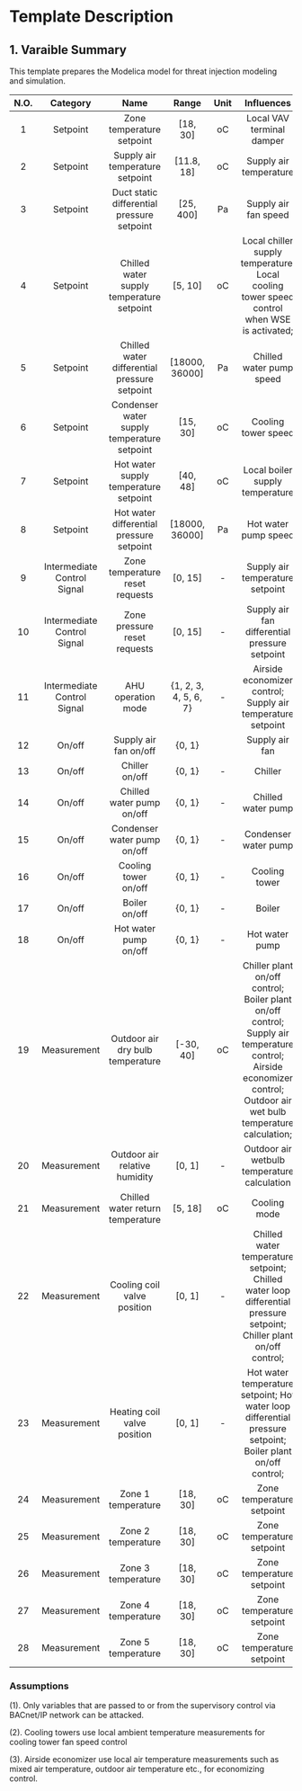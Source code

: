 # Template Description

## 1. Varaible Summary
This template prepares the Modelica model for threat injection modeling and simulation.

| N.O. 	|           Category          	|                     Name                     	|         Range         	| Unit 	|                                                                                         Influences                                                                                         	|
|:----:	|:---------------------------:	|:--------------------------------------------:	|:---------------------:	|:----:	|:------------------------------------------------------------------------------------------------------------------------------------------------------------------------------------------:	|
|   1  	|           Setpoint          	|           Zone temperature setpoint          	|        [18, 30]       	|  oC  	|                                                                                  Local VAV terminal damper                                                                                 	|
|   2  	|           Setpoint          	|        Supply air temperature setpoint       	|       [11.8, 18]      	|  oC  	|                                                                                   Supply air temperature                                                                                   	|
|   3  	|           Setpoint          	|  Duct static differential pressure setpoint  	|       [25, 400]       	|  Pa  	|                                                                                    Supply air fan speed                                                                                    	|
|   4  	|           Setpoint          	|   Chilled water supply temperature setpoint  	|        [5, 10]        	|  oC  	|                                              Local chiller supply   temperature;      Local cooling tower speed control when WSE is activated;                                             	|
|   5  	|           Setpoint          	| Chilled water differential pressure setpoint 	|     [18000, 36000]    	|  Pa  	|                                                                                  Chilled water pump speed                                                                                  	|
|   6  	|           Setpoint          	|  Condenser water supply temperature setpoint 	|        [15, 30]       	|  oC  	|                                                                                    Cooling tower speed                                                                                     	|
|   7  	|           Setpoint          	|     Hot water supply temperature setpoint    	|        [40, 48]       	|  oC  	|                                                                              Local boiler supply temperature                                                                               	|
|   8  	|           Setpoint          	|   Hot water differential pressure setpoint   	|     [18000, 36000]    	|  Pa  	|                                                                                    Hot water pump speed                                                                                    	|
|   9  	| Intermediate Control Signal 	|        Zone temperature reset requests       	|        [0, 15]        	|   -  	|                                                                               Supply air temperature setpoint                                                                              	|
|  10  	| Intermediate Control Signal 	|         Zone pressure reset requests         	|        [0, 15]        	|   -  	|                                                                        Supply air fan differential pressure setpoint                                                                       	|
|  11  	| Intermediate Control Signal 	|              AHU operation mode              	| {1, 2, 3, 4, 5, 6, 7} 	|   -  	|                                                             Airside economizer   control;      Supply air temperature setpoint                                                             	|
|  12  	|            On/off           	|             Supply air fan on/off            	|         {0, 1}        	|      	|                                                                                       Supply air fan                                                                                       	|
|  13  	|            On/off           	|                Chiller on/off                	|         {0, 1}        	|   -  	|                                                                                           Chiller                                                                                          	|
|  14  	|            On/off           	|           Chilled water pump on/off          	|         {0, 1}        	|   -  	|                                                                                     Chilled water pump                                                                                     	|
|  15  	|            On/off           	|          Condenser water pump on/off         	|         {0, 1}        	|   -  	|                                                                                    Condenser water pump                                                                                    	|
|  16  	|            On/off           	|             Cooling tower on/off             	|         {0, 1}        	|   -  	|                                                                                        Cooling tower                                                                                       	|
|  17  	|            On/off           	|                 Boiler on/off                	|         {0, 1}        	|   -  	|                                                                                           Boiler                                                                                           	|
|  18  	|            On/off           	|             Hot water pump on/off            	|         {0, 1}        	|   -  	|                                                                                       Hot water pump                                                                                       	|
|  19  	|         Measurement         	|       Outdoor air dry bulb temperature       	|       [-30, 40]       	|  oC  	| Chiller plant on/off   control;      Boiler plant on/off control;      Supply air temperature control;      Airside economizer control;      Outdoor air wet bulb temperature calculation; 	|
|  20  	|         Measurement         	|         Outdoor air relative humidity        	|         [0, 1]        	|   -  	|                                                                         Outdoor air wetbulb temperature calculation                                                                        	|
|  21  	|         Measurement         	|       Chilled water return temperature       	|        [5, 18]        	|  oC  	|                                                                                        Cooling mode                                                                                        	|
|  22  	|         Measurement         	|          Cooling coil valve position         	|         [0, 1]        	|   -  	|                              Chilled water temperature   setpoint;      Chilled water loop differential pressure setpoint;      Chiller plant on/off control;                              	|
|  23  	|         Measurement         	|          Heating coil valve position         	|         [0, 1]        	|   -  	|                                   Hot water temperature   setpoint;      Hot water loop differential pressure setpoint;      Boiler plant on/off control;                                  	|
|  24  	|         Measurement         	|              Zone 1 temperature              	|        [18, 30]       	|  oC  	|                                                                                  Zone temperature setpoint                                                                                 	|
|  25  	|         Measurement         	|              Zone 2 temperature              	|        [18, 30]       	|  oC  	|                                                                                  Zone temperature setpoint                                                                                 	|
|  26  	|         Measurement         	|              Zone 3 temperature              	|        [18, 30]       	|  oC  	|                                                                                  Zone temperature setpoint                                                                                 	|
|  27  	|         Measurement         	|              Zone 4 temperature              	|        [18, 30]       	|  oC  	|                                                                                  Zone temperature setpoint                                                                                 	|
|  28  	|         Measurement         	|              Zone 5 temperature              	|        [18, 30]       	|  oC  	|                                                                                  Zone temperature setpoint                                                                                 	|
### Assumptions
(1). Only variables that are passed to or from the supervisory control via BACnet/IP network can be attacked.

(2). Cooling towers use local ambient temperature measurements for cooling tower fan speed control

(3). Airside economizer use local air temperature measurements such as mixed air temperature, outdoor air temperature etc., for economizing control.